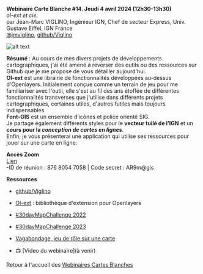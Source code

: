 **Webinaire Carte Blanche #14. Jeudi 4 avril 2024 (12h30-13h30)** </br>
_ol-ext et cie._ </br>
par Jean-Marc VIGLINO, Ingénieur IGN, Chef de secteur Express, Univ. Gustave Eiffel, IGN France  </br>
 [@jmviglino](https://twitter.com/jmviglino), [github/Viglino](https://github.com/Viglino)

![alt text](https://raw.githubusercontent.com/magisAR9/webinaires/main/affiche_webinaire_viglino.png)


**Résumé** : Au cours de mes divers projets de développements cartographiques, j'ai été amené à reverser des outils ou des ressources sur Github que je me propose de vous détailler aujourd'hui.
</br> **Ol-ext** est une librairie de fonctionnalités développées au-dessus d'Openlayers. Initialement conçue comme un terrain de jeu pour me familiariser avec l'outil, elle s'est au fil des ans étoffée de différentes fonctionnalités transverses que j'utilise dans différents projets cartographiques, certaines utiles, d'autres futiles mais toujours indispensables.
</br> **Font-GIS** est un ensemble d’icônes et police orienté SIG.
</br> Je partage également différents styles pour le **vecteur tuilé de l’IGN** et un
**cours pour la _conception de cartes en lignes_**.
</br> Enfin, je vous présenterai une application qui utilise ses ressources pour jouer sur une carte en ligne.

**Accès Zoom** </br>
[Lien](https://univ-eiffel.zoom.us/j/87680547058) </br>
-ID de réunion : 876 8054 7058 | Code secret : AR9m@gis</br>

**Ressources** </br>
- [github/Viglino](https://github.com/Viglino)

- [Ol-ext](https://github.com/Viglino/ol-ext) : bibliothèque d'extension pour Openlayers

- [#30dayMapChallenge 2022](https://viglino.github.io/MapChallenge2022/)

- [#30dayMapChallenge 2023](https://viglino.github.io/MapChallenge2023/)

- [Vagabondage, jeu de rôle sur une carte](https://viglino.github.io/vagabondage/)

- 📺 [Video du webinaire](à venir) </br>

Retour à l'accueil des [Webinaires Cartes Blanches](https://github.com/magisAR9/webinaires)
